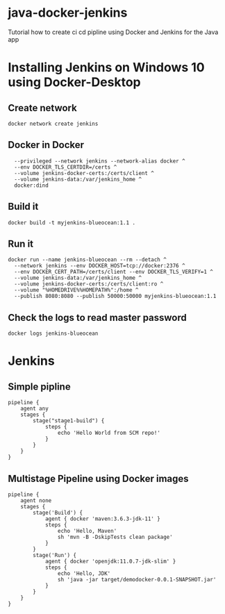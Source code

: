 # java-docker-jenkins
Tutorial how to create ci cd pipline using Docker and Jenkins for the Java app

# Installing Jenkins on Windows 10 using Docker-Desktop

## Create network
`docker network create jenkins`

## Docker in Docker
```docker run --name jenkins-docker --rm --detach ^
  --privileged --network jenkins --network-alias docker ^
  --env DOCKER_TLS_CERTDIR=/certs ^
  --volume jenkins-docker-certs:/certs/client ^
  --volume jenkins-data:/var/jenkins_home ^
  docker:dind
```

## Build it
`docker build -t myjenkins-blueocean:1.1 .`

## Run it
```
docker run --name jenkins-blueocean --rm --detach ^
  --network jenkins --env DOCKER_HOST=tcp://docker:2376 ^
  --env DOCKER_CERT_PATH=/certs/client --env DOCKER_TLS_VERIFY=1 ^
  --volume jenkins-data:/var/jenkins_home ^
  --volume jenkins-docker-certs:/certs/client:ro ^
  --volume "%HOMEDRIVE%%HOMEPATH%":/home ^
  --publish 8080:8080 --publish 50000:50000 myjenkins-blueocean:1.1
```

## Check the logs to read master password
`docker logs jenkins-blueocean`

# Jenkins

## Simple pipline
```
pipeline {
	agent any
	stages {
		stage("stage1-build") {
			steps {
				echo 'Hello World from SCM repo!'
			}
		}
	}
}
```

## Multistage Pipeline using Docker images
```
pipeline {
    agent none 
    stages {
        stage('Build') {
            agent { docker 'maven:3.6.3-jdk-11' } 
            steps {
                echo 'Hello, Maven'
                sh 'mvn -B -DskipTests clean package'
            }
        }
        stage('Run') {
            agent { docker 'openjdk:11.0.7-jdk-slim' } 
            steps {
                echo 'Hello, JDK'
                sh 'java -jar target/demodocker-0.0.1-SNAPSHOT.jar'
            }
        }
    }
}
```
